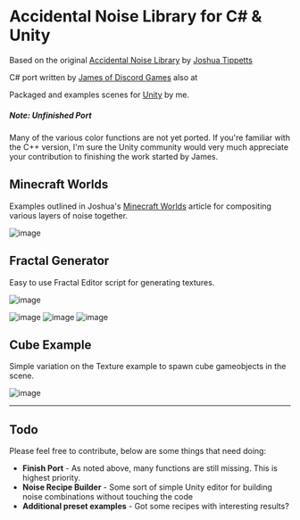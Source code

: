 Accidental Noise Library for C# & Unity
========

Based on the original [Accidental Noise Library](http://accidentalnoise.sourceforge.net/) by [Joshua Tippetts](http://tippettsj.users.sourceforge.net/)

C# port written by [James of Discord Games](http://discordgames.com/?p=1954) also at 

Packaged and examples scenes for [Unity](http://unity3d.com) by me.

##### Note: Unfinished Port

Many of the various color functions are not yet ported. If you're familiar with the C++ version, I'm sure the Unity community would very much appreciate your contribution to finishing the work started by James.


## Minecraft Worlds
Examples outlined in Joshua's [Minecraft Worlds](http://accidentalnoise.sourceforge.net/minecraftworlds.html) article for compositing various layers of noise together.

![image](https://raw.githubusercontent.com/miketucker/Unity-Accidental-Noise/master/Documents/mountainCaves.jpg)

## Fractal Generator
Easy to use Fractal Editor script for generating textures.

![image](https://raw.githubusercontent.com/miketucker/Unity-Accidental-Noise/master/Documents/editor.jpg)

![image](https://raw.githubusercontent.com/miketucker/Unity-Accidental-Noise/master/Documents/ridgedMulti.jpg)
![image](https://raw.githubusercontent.com/miketucker/Unity-Accidental-Noise/master/Documents/fbm.jpg)
![image](https://raw.githubusercontent.com/miketucker/Unity-Accidental-Noise/master/Documents/billow.jpg)

## Cube Example
Simple variation on the Texture example to spawn cube gameobjects in the scene.

![image](https://raw.githubusercontent.com/miketucker/Unity-Accidental-Noise/master/Documents/cubes.jpg)

---

## Todo ##
Please feel free to contribute, below are some things that need doing:

* **Finish Port** - As noted above, many functions are still missing. This is highest priority.
* **Noise Recipe Builder** - Some sort of simple Unity editor for building noise combinations without touching the code
* **Additional preset examples** - Got some recipes with interesting results?

